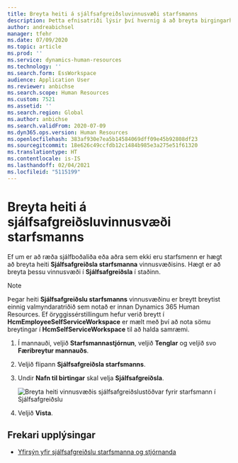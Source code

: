 ```yaml
---
title: Breyta heiti á sjálfsafgreiðsluvinnusvæði starfsmanns
description: Þetta efnisatriði lýsir því hvernig á að breyta birgingarheiti vinnusvæðis sjálfsafgreiðslu starfsmanns í Dynamics 365 Human Resources.
author: andreabichsel
manager: tfehr
ms.date: 07/09/2020
ms.topic: article
ms.prod: ''
ms.service: dynamics-human-resources
ms.technology: ''
ms.search.form: EssWorkspace
audience: Application User
ms.reviewer: anbichse
ms.search.scope: Human Resources
ms.custom: 7521
ms.assetid: ''
ms.search.region: Global
ms.author: anbichse
ms.search.validFrom: 2020-07-09
ms.dyn365.ops.version: Human Resources
ms.openlocfilehash: 383af930e7ea5b14584069dff09e45b92808df23
ms.sourcegitcommit: 18e626c49ccfdb12c1484b985e3a275e51f61320
ms.translationtype: HT
ms.contentlocale: is-IS
ms.lasthandoff: 02/04/2021
ms.locfileid: "5115199"
---
```

# <a name="change-employee-self-service-workspace-name"></a>Breyta heiti á sjálfsafgreiðsluvinnusvæði starfsmanns

Ef um er að ræða sjálfboðaliða eða aðra sem ekki eru starfsmenn er hægt að breyta heiti **Sjálfsafgreiðsla starfsmanna** vinnusvæðisins. Hægt er að breyta þessu vinnusvæði í **Sjálfsafgreiðsla** í staðinn.

> [!NOTE]
> Þegar heiti **Sjálfsafgreiðslu starfsmanns** vinnusvæðinu er breytt breytist einnig valmyndaratriðið sem notað er innan Dynamics 365 Human Resources. Ef öryggissérstillingum hefur verið breytt í **HcmEmployeeSelfServiceWorkspace** er mælt með því að nota sömu breytingar í **HcmSelfServiceWorkspace** til að halda samræmi.

1. Í mannauði, veljið **Starfsmannastjórnun**, veljið **Tenglar** og veljið svo **Færibreytur mannauðs**.

2. Veljið flipann **Sjálfsafgreiðsla starfsmanns**.

3. Undir **Nafn til birtingar** skal velja **Sjálfsafgreiðsla**.

   ![Breyta heiti vinnusvæðis sjálfsafgreiðslustöðvar fyrir starfsmann í Sjálfsafgreiðslu](./media/hr-employee-self-service-workspace-name.png)

4. Veljið **Vista**.

## <a name="additional-resources"></a>Frekari upplýsingar

- [Yfirsýn yfir sjálfsafgreiðslu starfsmanna og stjórnanda](hr-employee-manager-self-service-overview.md)
